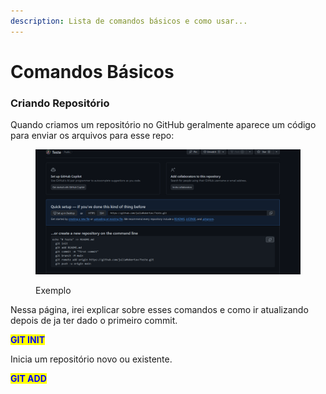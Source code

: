 ```yaml
---
description: Lista de comandos básicos e como usar...
---
```


# Comandos Básicos



### Criando Repositório

Quando criamos um repositório no GitHub geralmente aparece um código para enviar os arquivos para esse repo:

<figure><img src=".gitbook/assets/image.png" alt=""><figcaption><p>Exemplo</p></figcaption></figure>

Nessa página, irei explicar sobre esses comandos e como ir atualizando depois de ja ter dado o primeiro commit.

<mark style="color:blue;">**GIT INIT**</mark>

Inicia um repositório novo ou existente.



<mark style="color:blue;">**GIT ADD**</mark>

